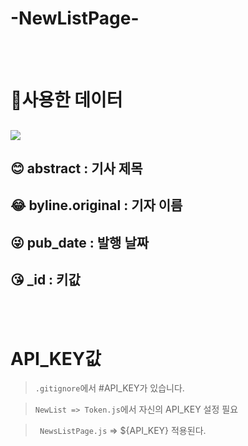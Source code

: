 # -NewListPage-

<BR><bR>

# 📘사용한 데이터

## ![](https://velog.velcdn.com/images/nick010397/post/35cc1443-64f8-47b2-87ed-8963f8c2c653/image.png)


## 😊 abstract : 기사 제목

## 😂 byline.original : 기자 이름

## 😜 pub_date : 발행 날짜

## 😘 _id : 키값


<BR><BR>

# API_KEY값
> ```.gitignore```에서 #API_KEY가 있습니다.

> ```NewList => Token.js```에서 자신의 API_KEY 설정 필요

>  ``` NewsListPage.js``` => ${API_KEY} 적용된다.
